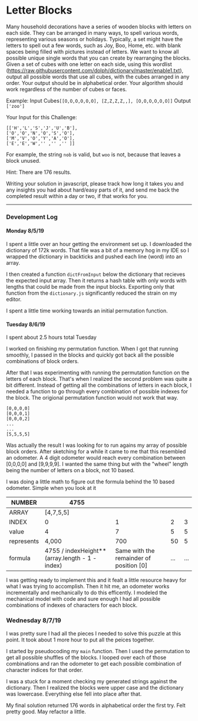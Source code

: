 # Letter Blocks

Many household decorations have a series of wooden blocks with letters on each side. They can be arranged in many ways, to spell various words, representing various seasons or holidays. Typically, a set might have the letters to spell out a few words, such as Joy, Boo, Home, etc. with blank spaces being filled with pictures instead of letters. We want to know all possible unique single words that you can create by rearranging the blocks.
Given a set of cubes with one letter on each side, using this wordlist (https://raw.githubusercontent.com/dolph/dictionary/master/enable1.txt), output all possible words that use all cubes, with the cubes arranged in any order. Your output should be in alphabetical order.
Your algorithm should work regardless of the number of cubes or faces.

Example:
Input
Cubes`[[O,O,O,O,O,O], [Z,Z,Z,Z,,], [O,O,O,O,O,O]]`
Output
`['zoo']`

Your Input for this Challenge:

```
[['H','L','S','J','U','B'],
['O','O','N','O','S','O'],
['M','V','O','Y','A','O'],
['E','E','W','' ,'' ,'' ]]
```

For example, the string `nob` is valid, but `woo` is not, because that leaves a block unused.

Hint: There are 176 results.

Writing your solution in javascript, please track how long it takes you and any insights you had about hard/easy parts of it, and send me back the completed result within a day or two, if that works for you.

---

### Development Log

#### Monday 8/5/19

I spent a little over an hour getting the environment set up. I downloaded the dictionary of 172k words. That file was a bit of a memory hog in my IDE so I wrapped the dictionary in backticks and pushed each line (word) into an array.

I then created a function `dictFromInput` below the dictionary that recieves the expected input array. Then it returns a hash table with only words with lengths that could be made from the input blocks. Exporting only that function from the `dictionary.js` significantly reduced the strain on my editor.

I spent a little time working towards an initial permutation function.

#### Tuesday 8/6/19

I spent about 2.5 hours total Tuesday

I worked on finishing my permutation function. When I got that running smoothly, I passed in the blocks and quickly got back all the possible combinations of block orders.

After that I was experimenting with running the permutation function on the letters of each block. That's when I realized the second problem was quite a bit different. Instead of getting all the combinations of letters in each block, I needed a function to go through every combination of possible indexes for the block. The origional permutation function would not work that way.

```
[0,0,0,0]
[0,0,0,1]
[0,0,0,2]
...
...
[5,5,5,5]
```

Was actually the result I was looking for to run agains my array of possible block orders. After sketching for a while it came to me that this resembled an odometer. A 4 digit odometer would reach every combination between [0,0,0,0] and [9,9,9,9]. I wanted the same thing but with the "wheel" length being the number of letters on a block, not 10 based.

I was doing a little math to figure out the formula behind the 10 based odometer. Simple when you look at it

| NUMBER     | 4755                                             |                                         |     |     |
| ---------- | ------------------------------------------------ | --------------------------------------- | --- | --- |
| ARRAY      | [4,7,5,5]                                        |                                         |     |     |
| INDEX      | 0                                                | 1                                       | 2   | 3   |
| value      | 4                                                | 7                                       | 5   | 5   |
| represents | 4,000                                            | 700                                     | 50  | 5   |
| formula    | 4755 / indexHeight\*\*(array.length - 1 - index) | Same with the remainder of position [0] | ... | ... |

I was getting ready to implement this and it fealt a little resource heavy for what I was trying to accomplish. Then it hit me, an odometer works incrementally and mechanically to do this efficently. I modeled the mechanical model with code and sure enough I had all possible combinations of indexes of characters for each block.

### Wednesday 8/7/19

I was pretty sure I had all the pieces I needed to solve this puzzle at this point. It took about 1 more hour to put all the peices together.

I started by pseudocoding my `main` function. Then I used the permutation to get all possible shuffles of the blocks. I looped over each of those combinations and ran the odometer to get each possible combination of character indices for that order.

I was a stuck for a moment checking my generated strings against the dictionary. Then I realized the blocks were upper case and the dictionary was lowercase. Everything else fell into place after that.

My final solution returned 176 words in alphabetical order the first try. Felt pretty good. May refactor a little.
